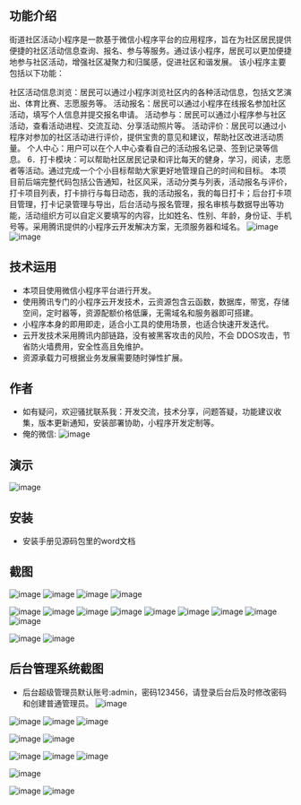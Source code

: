 ## 功能介绍 
街道社区活动小程序是一款基于微信小程序平台的应用程序，旨在为社区居民提供便捷的社区活动信息查询、报名、参与等服务。通过该小程序，居民可以更加便捷地参与社区活动，增强社区凝聚力和归属感，促进社区和谐发展。 该小程序主要包括以下功能：

社区活动信息浏览：居民可以通过小程序浏览社区内的各种活动信息，包括文艺演出、体育比赛、志愿服务等。
活动报名：居民可以通过小程序在线报名参加社区活动，填写个人信息并提交报名申请。
活动参与：居民可以通过小程序参与社区活动，查看活动进程、交流互动、分享活动照片等。
活动评价：居民可以通过小程序对参加的社区活动进行评价，提供宝贵的意见和建议，帮助社区改进活动质量。
个人中心：用户可以在个人中心查看自己的活动报名记录、签到记录等信息。 6．打卡模块：可以帮助社区居民记录和评比每天的健身，学习，阅读，志愿者等活动。通过完成一个个小目标帮助大家更好地管理自己的时间和目标。
本项目前后端完整代码包括公告通知，社区风采，活动分类与列表，活动报名与评价，打卡项目列表，打卡排行与每日动态，我的活动报名，我的每日打卡；后台打卡项目管理，打卡记录管理与导出，后台活动与报名管理，报名审核与数据导出等功能，活动组织方可以自定义要填写的内容，比如姓名、性别、年龄，身份证、手机号等。采用腾讯提供的小程序云开发解决方案，无须服务器和域名。
 ![image](https://github.com/fenzhiere/WeStreetAppt/assets/93241668/18a42ca8-f17e-401f-b644-d742d640b31a)
![image](https://github.com/fenzhiere/WeStreetAppt/assets/93241668/9f70e127-432d-43c8-af38-cca9c0b4e03f)




## 技术运用
- 本项目使用微信小程序平台进行开发。
- 使用腾讯专门的小程序云开发技术，云资源包含云函数，数据库，带宽，存储空间，定时器等，资源配额价格低廉，无需域名和服务器即可搭建。
- 小程序本身的即用即走，适合小工具的使用场景，也适合快速开发迭代。
- 云开发技术采用腾讯内部链路，没有被黑客攻击的风险，不会 DDOS攻击，节省防火墙费用，安全性高且免维护。
- 资源承载力可根据业务发展需要随时弹性扩展。  



## 作者
- 如有疑问，欢迎骚扰联系我：开发交流，技术分享，问题答疑，功能建议收集，版本更新通知，安装部署协助，小程序开发定制等。
- 俺的微信: 
 ![image](https://github.com/fenzhiere/WeStreetAppt/assets/93241668/8633d387-fd09-4dd7-bc62-6e65a865acbb)




## 演示 
 ![image](https://github.com/fenzhiere/WeStreetAppt/assets/93241668/fed7d8c1-39c8-4d9f-a5a1-e93bf3ea6fb4)



## 安装

- 安装手册见源码包里的word文档 


## 截图

![image](https://github.com/fenzhiere/WeStreetAppt/assets/93241668/dedbbf26-0480-49fa-aed3-c1342e578fa2)
![image](https://github.com/fenzhiere/WeStreetAppt/assets/93241668/7713997b-c1d5-480e-b5ca-a45fdf6a1070)
![image](https://github.com/fenzhiere/WeStreetAppt/assets/93241668/5714c5c0-f445-4468-83a4-3220d7962b02)
![image](https://github.com/fenzhiere/WeStreetAppt/assets/93241668/844fd0c6-2534-4431-a885-33d80faadccf)

![image](https://github.com/fenzhiere/WeStreetAppt/assets/93241668/7f0074f3-3a51-4d5f-9e2a-457d3c61718d)
![image](https://github.com/fenzhiere/WeStreetAppt/assets/93241668/79d2ba01-8f95-486b-9449-f1b7407c6502)
![image](https://github.com/fenzhiere/WeStreetAppt/assets/93241668/9e159ad3-0f0a-4786-b68c-b4d2a41a690e)
![image](https://github.com/fenzhiere/WeStreetAppt/assets/93241668/41c01295-a60b-4549-b096-07590bcf6b9c)
![image](https://github.com/fenzhiere/WeStreetAppt/assets/93241668/bc5d6b4e-0e75-4a07-a747-06777c19bedd)
![image](https://github.com/fenzhiere/WeStreetAppt/assets/93241668/c14f1b0f-5167-4c3b-aad9-af18caeaba79)
![image](https://github.com/fenzhiere/WeStreetAppt/assets/93241668/64e67e78-06e4-4390-b2ea-83323e17652f)
![image](https://github.com/fenzhiere/WeStreetAppt/assets/93241668/35d8f5c2-a010-4939-a0c5-eda898659501)
![image](https://github.com/fenzhiere/WeStreetAppt/assets/93241668/6b395fa2-5683-4591-b837-19831ac2721f)

![image](https://github.com/fenzhiere/WeStreetAppt/assets/93241668/560f91d0-37a4-4b8c-8943-cdc1f3792b58)
![image](https://github.com/fenzhiere/WeStreetAppt/assets/93241668/fa250f29-f3cd-4c41-ad1b-548d586b2ae7)

 

## 后台管理系统截图 
- 后台超级管理员默认账号:admin，密码123456，请登录后台后及时修改密码和创建普通管理员。
![image](https://github.com/fenzhiere/WeStreetAppt/assets/93241668/cd230fc0-7ea0-4c1c-94aa-d402b09a3eb5)

![image](https://github.com/fenzhiere/WeStreetAppt/assets/93241668/d3c76e92-1ece-4cd2-9431-d2785bf7e63c)
![image](https://github.com/fenzhiere/WeStreetAppt/assets/93241668/ae19e963-ba45-4349-8c17-1a9e6d0d25b7)
![image](https://github.com/fenzhiere/WeStreetAppt/assets/93241668/c2118d10-69fb-4215-9341-82147ec668b5)

![image](https://github.com/fenzhiere/WeStreetAppt/assets/93241668/22ab955c-6563-4f2b-bf69-30a6ebd69d3c)
![image](https://github.com/fenzhiere/WeStreetAppt/assets/93241668/c9812274-1a6e-4de1-a8b6-f1e676d232b6)

![image](https://github.com/fenzhiere/WeStreetAppt/assets/93241668/42d13c6e-0f4a-406c-be16-fd67cca408a5)
![image](https://github.com/fenzhiere/WeStreetAppt/assets/93241668/b146cef1-7f3d-4ab7-809f-efdcc9f2b935)
![image](https://github.com/fenzhiere/WeStreetAppt/assets/93241668/61a54d1d-4052-4327-9e81-c6aa36a04122)

![image](https://github.com/fenzhiere/WeStreetAppt/assets/93241668/d99441ea-83d3-4813-8e2b-8bd43134803e)

![image](https://github.com/fenzhiere/WeStreetAppt/assets/93241668/1cce3c91-e072-4ec6-8ebb-744e08c8811c)
![image](https://github.com/fenzhiere/WeStreetAppt/assets/93241668/00cd8f08-9fcd-4951-aa3b-b5b2206fe03a)

